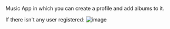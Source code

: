 Music App in which you can create a profile and add albums to it.

If there isn't any user registered:
![image](https://github.com/user-attachments/assets/6e443228-d6f0-457b-8137-4ed982e489a1)


